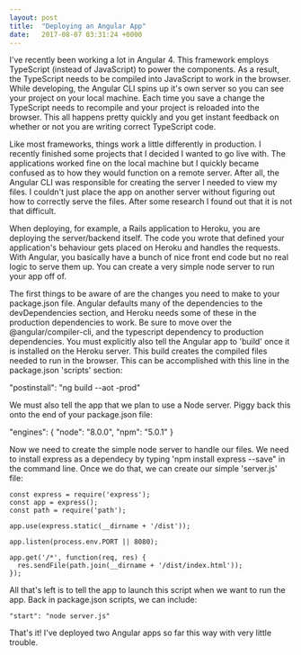 ```yaml
---
layout: post
title:  "Deploying an Angular App"
date:   2017-08-07 03:31:24 +0000
---
```



I've recently been working a lot in Angular 4. This framework employs TypeScript (instead of JavaScript) to power the components. As a result, the TypeScript needs to be compiled into JavaScript to work in the browser. While developing, the Angular CLI spins up it's own server so you can see your project on your local machine. Each time you save a change the TypeScript needs to recompile and your project is reloaded into the browser. This all happens pretty quickly and you get instant feedback on whether or not you are writing correct TypeScript code.

Like most frameworks, things work a little differently in production. I recently finished some projects that I decided I wanted to go live with. The applications worked fine on the local machine but I quickly became confused as to how they would function on a remote server. After all, the Angular CLI was responsible for creating the server I needed to view my files. I couldn't just place the app on another server without figuring out how to correctly serve the files. After some research I found out that it is not that difficult. 

When deploying, for example, a Rails application to Heroku, you are deploying the server/backend itself. The code you wrote that defined your application's behaviour gets placed on Heroku and handles the requests. With Angular, you basically have a bunch of nice front end code but no real logic to serve them up. You can create a very simple node server to run your app off of. 

The first things to be aware of are the changes you need to make to your package.json file. Angular defaults many of the dependencies to the devDependencies section, and Heroku needs some of these in the production dependencies to work. Be sure to move over the @angular/compiler-cli, and the typescript dependency to production dependencies. You must explicitly also tell the Angular app to 'build' once it is installed on the Heroku server. This build creates the compiled files needed to run in the browser. This can be accomplished with this line in the package.json 'scripts' section:

"postinstall": "ng build --aot -prod"

We must also tell the app that we plan to use a Node server. Piggy back this onto the end of your package.json file: 

  "engines": {
    "node": "8.0.0",
    "npm": "5.0.1"
  }

Now we need to create the simple node server to handle our files. We need to install express as a dependecy by typing 'npm install express --save" in the command line. Once we do that, we can create our simple 'server.js' file:

    const express = require('express');
    const app = express();
    const path = require('path');

    app.use(express.static(__dirname + '/dist'));

    app.listen(process.env.PORT || 8080);

    app.get('/*', function(req, res) {
      res.sendFile(path.join(__dirname + '/dist/index.html'));
    });
		
All that's left is to tell the app to launch this script when we want to run the app. Back in package.json scripts, we can include:

    "start": "node server.js" 
		
That's it! I've deployed two Angular apps so far this way with very little trouble.


